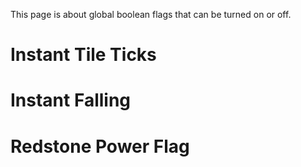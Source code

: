 This page is about global boolean flags that can be turned on or off.

# Instant Tile Ticks
# Instant Falling
# Redstone Power Flag
